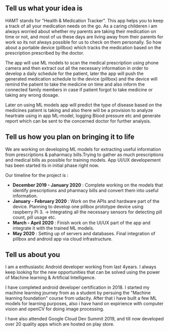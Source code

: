 
## Tell us what your idea is
HAMT stands for "Health & Medication Tracker". This app helps you to keep a track of all your medication needs on the go. 
As a caring childeren i am always worried about whether my parents are taking their medication on time or not, and most of us these days are living away from their parents for work so its not always possible for us to check on them personally. So how about a portable device (pillbox) which tracks the medication based on the prescription prescribed by the doctor.

The app will use ML models to scan the medical prescription using phone camera and then extract out all the necessary information in order to develop a daily schedule for the patient, later the app will push the generated medication schedule to the device (pillbox) and the device will remind the patient to take the medicine on time and also inform the connected family members in case if patient forgot to take medicine or taking any wrong dosage. 

Later on using ML models app will predict the type of disease based on the medicines patient is taking and also there will be a provision to analyze heartrate using in app ML-model, logging Blood pressure etc and generate report which can be sent to the concerned doctor for further analysis.


## Tell us how you plan on bringing it to life
We are working on developing ML models for extracting useful information from prescriptions & paharmacy bills.Trying to gather as much prescriptions and medical bills as possible for training models. App UI/UX developement has been started its in initial phase right now. 

Our timeline for the project is :

- **December 2019 - January 2020** : Complete working on the models that identify prescriptions and pharmacy bills and convert them into useful information.
- **January - February 2020** : Work on the APIs and hardware part of the device. Planning to develop one pillbox prototype device using raspberry Pi 3.
-> Integrating all the necessary sensors for detecting pill count, pill usage etc.
- **March - April 2020** : Finish work on the UI/UX part of the app and integrate it with the trained ML models.
- **May 2020** : Setting up of servers and databases. Final integration of pillbox and android app via cloud infrastructure.

## Tell us about you
I am a enthusiastic Android developer working from last 4years. I always keep looking for the new opportunities that can be solved using the power of Machine learning & Artificial Intelligence. 

I have completed android developer certification in 2018. I started my machine learning journey from as a student by persuing the "Machine learning foundation" course from udacity. After that i have built a few ML models for learning purposes, also i have hand on expirience with computer vision and openCV for doing image processing.

I have also attended Google Cloud Dev Summit 2019, and till now developed over 20 quality apps which are hosted on play store. 
